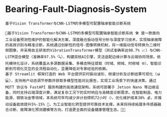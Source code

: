 # Bearing-Fault-Diagnosis-System
``基于Vision Transformer与CNN-LSTM的多模型可配置轴承智能诊断系统``

    🚀基于Vision Transformer与CNN-LSTM的多模型可配置轴承智能诊断系统 🛠 是一款面向工业设备预测性维护的智能化解决方案，深度融合振动信号分析与深度学习技术，实现轴承故障的高效识别与精准诊断。系统通过创新性的信号-图像转换机制，将一维振动信号转换为二维时频图像，并采用自主研发的VibrationTransformer模型（测试准确率达98.7% 📈）与CNN-LSTM混合模型（准确率97.5% 🔍），构建双核AI引擎，灵活适配边缘计算与云端协同场景。依托模块化设计，系统覆盖从多源数据采集、多模态特征提取（时域、频域、时频域 🌐）、智能诊断到可视化交互的全流程自动化，显著降低对专家经验的依赖。
    基于 Streamlit 框架打造的 Web 平台提供实时振动波形、频谱分析及诊断结果可视化（📊💻），支持用户动态调节参数并获取多模型性能对比报告，实现工业场景下的快速决策。通过 MQTT 协议与 FastAPI 服务构建的高效通信架构，系统可部署于 Jetson Nano 等边缘设备，同时支持云端深度计算，满足复杂工况下的实时响应与高精度诊断需求。在智能制造、电力能源、钢铁冶金等领域，本系统可年均减少非计划停机72小时 ⏱，优化维护成本30% 💰，并推动设备能效提升5%-15% 🌱，为工业智能化转型提供可靠技术支撑。未来将持续拓展多传感器融合诊断、故障演化预测建模等方向，打造更全面的设备健康管理生态。🤖🔧
